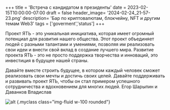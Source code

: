 +++
title = 'Встреча с кандидатом в президенты'
date = 2023-02-15T10:00:00-07:00
draft = false
header_image= '2024-02-24_21-57-23.png'
description= 'Бар по криптовалютам, блокчейну, NFT и другим темам Web3'
tags = ['goverment','status']
+++


Проект ЯТЬ - это уникальная инициатива, которая имеет огромный потенциал для развития нашего общества. Этот проект объединяет людей с разными талантами и умениями, позволяя им реализовать свои идеи и внести свой вклад в создание лучшего мира. Развитие проекта ЯТЬ - это не просто поддержка творчества и инноваций, это инвестиция в будущее нашей страны.

Давайте вместе строить будущее, в котором каждый человек сможет реализовать свои мечты и достичь своих целей. Давайте поддерживать и развивать проект ЯТЬ, чтобы он стал примером успешного сотрудничества и вдохновением для многих людей. Егор Шарыпин и Даванков Владислав

![alt](IMG_20240220_105706_270-01.jpeg)
{.myclass class="img-fluid w-100 rounded"}




